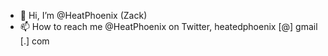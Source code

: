 - 👋 Hi, I’m @HeatPhoenix (Zack)
- 📫 How to reach me @HeatPhoenix on Twitter, heatedphoenix [@] gmail [.] com

<!---
HeatPhoenix/HeatPhoenix is a ✨ special ✨ repository because its `README.md` (this file) appears on your GitHub profile.
You can click the Preview link to take a look at your changes.
--->
